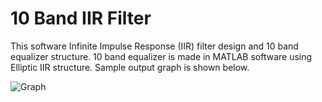 # 10 Band IIR Filter

This software Infinite Impulse Response (IIR) filter design and 10 band equalizer structure. 10 band equalizer is made in MATLAB software using Elliptic IIR structure.
Sample output graph is shown below.

![Graph](https://i.hizliresim.com/r16zuj9.png)

